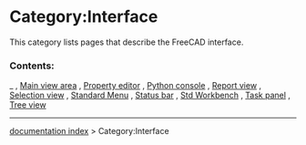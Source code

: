 # Category:Interface
This category lists pages that describe the FreeCAD interface.

### Contents:

_ , [Main view area](Main_view_area.md) , [Property editor](Property_editor.md) , [Python console](Python_console.md) , [Report view](Report_view.md) , [Selection view](Selection_view.md) , [Standard Menu](Standard_Menu.md) , [Status bar](Status_bar.md) , [Std Workbench](Std_Workbench.md) , [Task panel](Task_panel.md) , [Tree view](Tree_view.md)

---
[documentation index](../README.md) > Category:Interface
